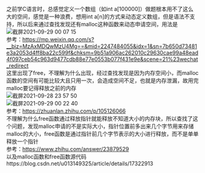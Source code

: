 之前学C语言时，总感觉定义一个数组（如int a[100000]）做题根本用不了这么大的空间，感觉是一种浪费，想用int a[n]的方式来动态定义数组，但是语法不支持，所以后来通过查找发现还有malloc这种函数来动态申请空间，用法是</br>
![截屏2021-09-29 00 07 15](https://user-images.githubusercontent.com/74129445/135126174-cd4c5596-300d-4426-a025-13abf3bf5b91.png)</br>
参考：https://mp.weixin.qq.com/s?__biz=MzAxMDQwMzU4Mg==&mid=2247484055&idx=1&sn=7b650d73481e3a2053d4ff8ba22c599f&chksm=9b51a906ac262010c29630cae99a48ead4f097ceb54c963d9477cdb88e77e0553b077f431e9e&scene=21%23wechat_redirect</br>
这里出现了free，不理解为什么出现，经过查找发现是因为内存空间小，而malloc函数的空间有可能比较大且只用一次，会造成空间不足，也就是内存泄漏，故用完malloc要记得释放之前的内存</br>
![截屏2021-09-28 23 57 50](https://user-images.githubusercontent.com/74129445/135126519-8e4619ce-c937-41bc-92fe-99f1c03aa7ca.png)</br>
![截屏2021-09-29 00 22 40](https://user-images.githubusercontent.com/74129445/135126980-10a35943-5bd1-43f9-b966-b3f65f580eeb.png)</br>
参考：https://zhuanlan.zhihu.com/p/105126066</br>
不理解为什么free函数通过释放指针就能释放不知道大小的内存块，所以查找了这个问题，发现malloc申请的不是实际大小，指针位置前多出来几个字节用来存储malloc的大小，free函数是通过指针前几个字节表示的大小进行释放，而不是单单释放一个指针</br>
参考：https://www.zhihu.com/answer/23879529</br>
以及malloc函数和free函数源代码https://blog.csdn.net/u013149325/article/details/17322913
